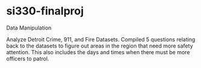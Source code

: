 # si330-finalproj
Data Manipulation

Analyze Detroit Crime, 911, and Fire Datasets.
Compiled 5 questions relating back to the datasets to figure out areas in the region that need more safety attention. This also includes the days and times when there must be more officers to patrol.
